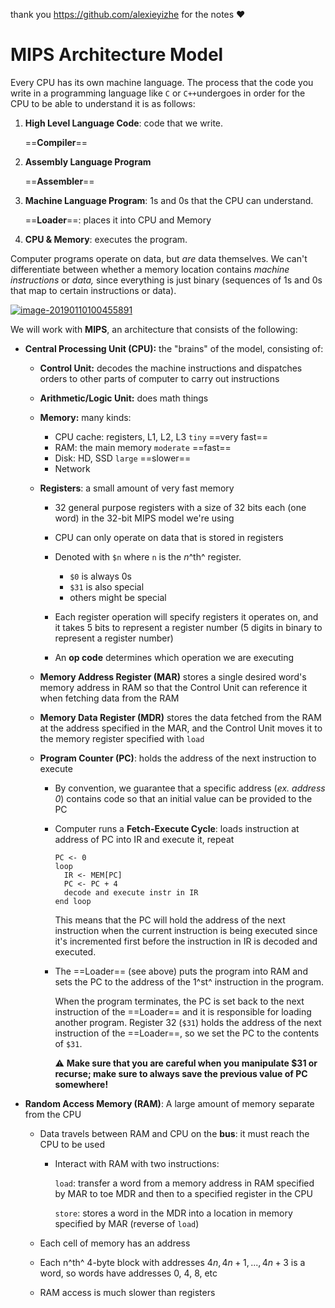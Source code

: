 thank you https://github.com/alexieyizhe for the notes :heart: 

# MIPS Architecture Model

Every CPU has its own machine language. The process that the code you write in a programming language like `C` or `C++`undergoes in order for the CPU to be able to understand it is as follows:

1. **High Level Language Code**: code that we write.

   ==**Compiler**==

2. **Assembly Language Program**

   ==**Assembler**==

3. **Machine Language Program**: 1s and 0s that the CPU can understand.

   ==**Loader**==: places it into CPU and Memory

4. **CPU & Memory**: executes the program.

Computer programs operate on data, but *are* data themselves. We can't differentiate between whether a memory location contains *machine instructions* or *data,* since everything is just binary (sequences of 1s and 0s that map to certain instructions or data).

[![image-20190110100455891](https://github.com/alexieyizhe/uni-notes/raw/master/2B/CS%20241/Notes/assets/image-20190110100455891-7132695.png)](https://github.com/alexieyizhe/uni-notes/blob/master/2B/CS%20241/Notes/assets/image-20190110100455891-7132695.png)

We will work with **MIPS**, an architecture that consists of the following:

- **Central Processing Unit (CPU):** the "brains" of the model, consisting of:

  - **Control Unit:** decodes the machine instructions and dispatches orders to other parts of computer to carry out instructions

  - **Arithmetic/Logic Unit:** does math things

  - **Memory:** many kinds:

    - CPU cache: registers, L1, L2, L3 `tiny` ==very fast==
    - RAM: the main memory `moderate` ==fast==
    - Disk: HD, SSD `large` ==slower==
    - Network

  - **Registers**: a small amount of very fast memory

    - 32 general purpose registers with a size of 32 bits each (one word) in the 32-bit MIPS model we're using

    - CPU can only operate on data that is stored in registers

    - Denoted with `$n` where `n` is the $n$^th^ register.

      - `$0` is always 0s
      - `$31` is also special
      - others might be special

    - Each register operation will specify registers it operates on, and it takes 5 bits to represent a register number (5 digits in binary to represent a register number)

    - An **op code** determines which operation we are executing

  - **Memory Address Register (MAR)** stores a single desired word's memory address in RAM so that the Control Unit can reference it when fetching data from the RAM

  - **Memory Data Register (MDR)** stores the data fetched from the RAM at the address specified in the MAR, and the Control Unit moves it to the memory register specified with `load`

  - **Program Counter (PC)**: holds the address of the next instruction to execute

    - By convention, we guarantee that a specific address (*ex. address 0*) contains code so that an initial value can be provided to the PC

    - Computer runs a **Fetch-Execute Cycle**: loads instruction at address of PC into IR and execute it, repeat

      ```
      PC <- 0
      loop
      	IR <- MEM[PC]
      	PC <- PC + 4
      	decode and execute instr in IR
      end loop
      ```

      This means that the PC will hold the address of the next instruction when the current instruction is being executed since it's incremented first before the instruction in IR is decoded and executed.

    - The ==Loader== (see above) puts the program into RAM and sets the PC to the address of the 1^st^ instruction in the program.

      When the program terminates, the PC is set back to the next instruction of the ==Loader== and it is responsible for loading another program. Register 32 (`$31`) holds the address of the next instruction of the ==Loader==, so we set the PC to the contents of `$31`.

      ⚠️ **Make sure that you are careful when you manipulate $31 or recurse; make sure to always save the previous value of PC somewhere!**

- **Random Access Memory (RAM)**: A large amount of memory separate from the CPU

  - Data travels between RAM and CPU on the **bus**: it must reach the CPU to be used

    - Interact with RAM with two instructions:

      `load`: transfer a word from a memory address in RAM specified by MAR to toe MDR and then to a specified register in the CPU

      `store`: stores a word in the MDR into a location in memory specified by MAR (reverse of `load`)

  - Each cell of memory has an address

  - Each n^th^ 4-byte block with addresses ${4n, 4n+1, ..., 4n+3}$ is a word, so words have addresses 0, 4, 8, etc

  - RAM access is much slower than registers